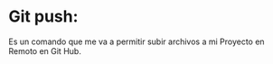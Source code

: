 # Git push:
Es un comando que me va a permitir subir archivos a mi   Proyecto en Remoto  en Git Hub.
